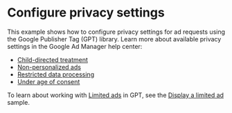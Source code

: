 # Configure privacy settings

This example shows how to configure privacy settings for ad requests using
the Google Publisher Tag (GPT) library. Learn more about available privacy
settings in the Google Ad Manager help center:

*   [Child-directed treatment][admanager_hc_tfcd]
*   [Non-personalized ads][admanager_hc_npa]
*   [Restricted data processing][admanager_hc_ccpa]
*   [Under age of consent][admanager_hc_tfua]

To learn about working with [Limited ads][admanager_hc_ltd] in GPT, see the
[Display a limited ad][sample_ltd] sample.

[admanager_hc_ccpa]: //support.google.com/admanager/answer/9598414
[admanager_hc_ltd]: //support.google.com/admanager/answer/9882911
[admanager_hc_npa]: //support.google.com/admanager/answer/9005435
[admanager_hc_tfcd]: //support.google.com/admanager/answer/3671211
[admanager_hc_tfua]: //support.google.com/admanager/answer/9004919
[sample_ltd]: //developers.google.com/publisher-tag/samples/display-limited-ad
